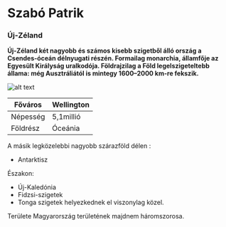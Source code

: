# Szabó Patrik

 ### Új-Zéland


 **Új-Zéland két nagyobb és számos kisebb szigetből álló ország a Csendes-óceán délnyugati részén.
 Formailag monarchia, államfője az Egyesült Királyság uralkodója.
 Földrajzilag a Föld legelszigeteltebb állama: még Ausztráliától is mintegy 1600–2000 km-re fekszik.**


 ![alt text](https://images.news18.com/ibnlive/uploads/2023/05/collage-maker-05-may-2023-10-45-am-5590.jpg)

 | Főváros | Wellington |
| ----------- | ----------- |
| Népesség | 5,1millió |
| Földrész | Óceánia |

 A másik legközelebbi nagyobb szárazföld 
 délen :
 - Antarktisz 


 Északon:
- Új-Kaledónia  
- Fidzsi-szigetek 
- Tonga szigetek helyezkednek el viszonylag közel.

Területe Magyarország területének majdnem háromszorosa.